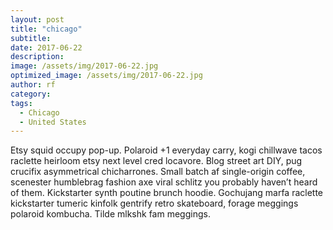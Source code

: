 ```yaml
---
layout: post
title: "chicago"
subtitle: 
date: 2017-06-22
description: 
image: /assets/img/2017-06-22.jpg
optimized_image: /assets/img/2017-06-22.jpg
author: rf
category: 
tags: 
  - Chicago
  - United States
---
```


Etsy squid occupy pop-up. Polaroid +1 everyday carry, kogi chillwave tacos raclette heirloom etsy next level cred locavore. Blog street art DIY, pug crucifix asymmetrical chicharrones. Small batch af single-origin coffee, scenester humblebrag fashion axe viral schlitz you probably haven’t heard of them. Kickstarter synth poutine brunch hoodie. Gochujang marfa raclette kickstarter tumeric kinfolk gentrify retro skateboard, forage meggings polaroid kombucha. Tilde mlkshk fam meggings.
